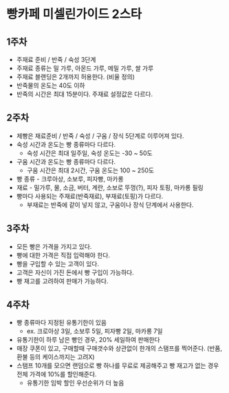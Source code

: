 # 빵카페  미셀린가이드 2스타 

## 1주차
- 주재료 준비 / 반죽  / 숙성  3단계 
- 주재료 종류는 밀 가루, 아몬드 가루, 메밀 가루, 쌀 가루 
- 주재료 블랜딩은 2개까지 허용한다. (비율 정의)
- 반죽물의 온도는 40도 이하 
- 반죽의 시간은 최대 15분이다. 주재료 설정값은 다르다. 


## 2주차
- 제빵은 재료준비 / 반죽 / 숙성 / 구움 / 장식 5단계로 이루어져 있다. 
- 숙성 시간과 온도는 빵 종류마다 다르다.
    - 숙성 시간은 최대 일주일, 숙성 온도는 -30 ~ 50도
- 구움 시간과 온도는 빵 종류마다 다르다.
    - 구움 시간은 최대 2시간, 구움 온도는 100 ~ 250도
- 빵 종류 - 크루아상, 소보루, 피자빵, 마카롱
- 재료 - 밀가루, 물, 소금, 버터, 계란, 소보로 뚜껑(?), 피자 토핑, 마카롱 필링
- 빵마다 사용되는 주재료(반죽재료), 부재료(토핑)가 다르다.
    - 부재료는 반죽에 같이 넣지 않고, 구움이나 장식 단계에서 사용한다.


## 3주차
- 모든 빵은 가격을 가지고 있다.
- 빵에 대한 가격은 직접 입력해야 한다.
- 빵을  구입할 수 있는 고객이 있다.
- 고객은 자신이 가진 돈에서 빵 구입이 가능하다.
- 빵 재고를 고려하여 판매가 가능하다.

## 4주차
- 빵 종류마다 지정된 유통기한이 있음
    - ex. 크로아상 3일, 소보루 5일, 피자빵 2일, 마카롱 7일
- 유통기한이 하루 남은 빵인 경우, 20% 세일하여 판매한다
- 매장 쿠폰이 있고, 구매할때 구매갯수와 상관없이 한개의 스탬프를 찍어준다. (반품, 환불 등의 케이스까지는 고려X)
- 스탬프 10개를 모으면 랜덤으로 빵 하나를 무료로 제공해주고 빵 재고가 없는 경우 전체 가격에 10%를 할인해준다.
    - 유통기한 임박 할인 우선순위가 더 높음